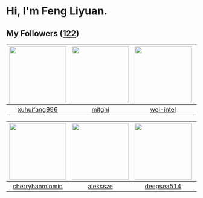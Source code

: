 # Hi, I'm Feng Liyuan.

## My Followers ([122](https://github.com/SunRunAway?tab=followers))

| <img src="https://avatars.githubusercontent.com/u/50138288?v=4" width="150" height="150" /> | <img src="https://avatars.githubusercontent.com/u/55898975?v=4" width="150" height="150" /> | <img src="https://avatars.githubusercontent.com/u/171114883?v=4" width="150" height="150" /> | <img src="https://avatars.githubusercontent.com/u/71307974?v=4" width="150" height="150" /> |
| :-----------------------------------------------------------------------------------------: | :-----------------------------------------------------------------------------------------: | :------------------------------------------------------------------------------------------: | :-----------------------------------------------------------------------------------------: |
|                       [xuhuifang996](https://github.com/xuhuifang996)                       |                             [mitghi](https://github.com/mitghi)                             |                           [wei-intel](https://github.com/wei-intel)                          |                       [StevenJokess](https://github.com/StevenJokess)                       |

| <img src="https://avatars.githubusercontent.com/u/83270523?v=4" width="150" height="150" /> | <img src="https://avatars.githubusercontent.com/u/65283311?v=4" width="150" height="150" /> | <img src="https://avatars.githubusercontent.com/u/74522790?v=4" width="150" height="150" /> | <img src="https://avatars.githubusercontent.com/u/49479987?v=4" width="150" height="150" /> |
| :-----------------------------------------------------------------------------------------: | :-----------------------------------------------------------------------------------------: | :-----------------------------------------------------------------------------------------: | :-----------------------------------------------------------------------------------------: |
|                    [cherryhanminmin](https://github.com/cherryhanminmin)                    |                           [alekssze](https://github.com/alekssze)                           |                         [deepsea514](https://github.com/deepsea514)                         |                              [bo-er](https://github.com/bo-er)                              |